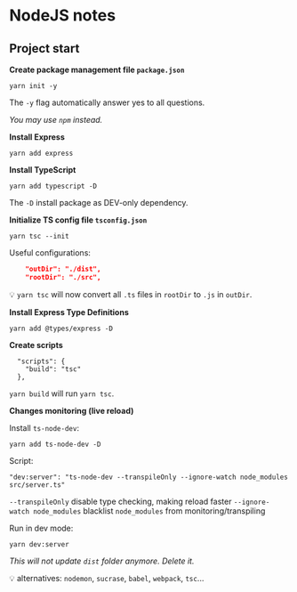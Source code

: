 # NodeJS notes

## Project start

**Create package management file `package.json`**

```
yarn init -y
```
The `-y` flag automatically answer yes to all questions.

_You may use `npm` instead._

**Install Express**

```
yarn add express
```

**Install TypeScript**

```
yarn add typescript -D
```

The `-D` install package as DEV-only dependency.

**Initialize TS config file `tsconfig.json`**

```
yarn tsc --init
```
Useful configurations:
```json
    "outDir": "./dist",
    "rootDir": "./src",
```

💡 `yarn tsc` will now convert all `.ts` files in `rootDir` to `.js` in `outDir`.

**Install Express Type Definitions**

```
yarn add @types/express -D
```

**Create scripts**

```
  "scripts": {
    "build": "tsc"
  },
```

`yarn build` will run `yarn tsc`.

**Changes monitoring (live reload)**

Install `ts-node-dev`:
```
yarn add ts-node-dev -D
```

Script:
```
"dev:server": "ts-node-dev --transpileOnly --ignore-watch node_modules src/server.ts"
```

`--transpileOnly` disable type checking, making reload faster
`--ignore-watch node_modules` blacklist `node_modules` from monitoring/transpiling

Run in dev mode:
```
yarn dev:server
```
_This will not update `dist` folder anymore. Delete it._

💡 alternatives: `nodemon`, `sucrase`, `babel`, `webpack`, `tsc`...